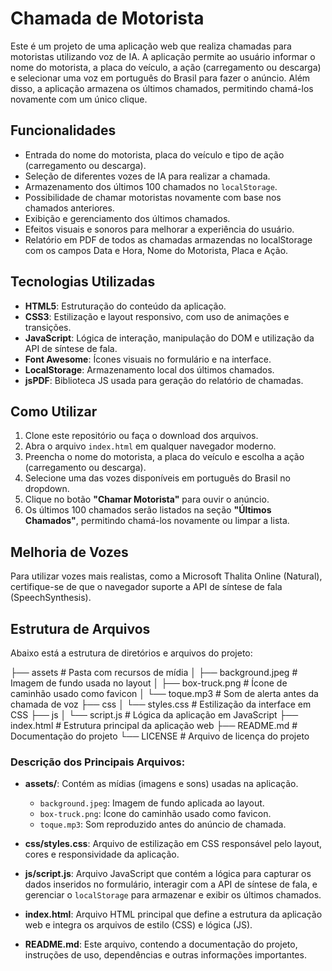 # Chamada de Motorista

Este é um projeto de uma aplicação web que realiza chamadas para motoristas utilizando voz de IA. A aplicação permite ao usuário informar o nome do motorista, a placa do veículo, a ação (carregamento ou descarga) e selecionar uma voz em português do Brasil para fazer o anúncio. Além disso, a aplicação armazena os últimos chamados, permitindo chamá-los novamente com um único clique.

## Funcionalidades

- Entrada do nome do motorista, placa do veículo e tipo de ação (carregamento ou descarga).
- Seleção de diferentes vozes de IA para realizar a chamada.
- Armazenamento dos últimos 100 chamados no `localStorage`.
- Possibilidade de chamar motoristas novamente com base nos chamados anteriores.
- Exibição e gerenciamento dos últimos chamados.
- Efeitos visuais e sonoros para melhorar a experiência do usuário.
- Relatório em PDF de todos as chamadas armazendas no localStorage com os campos Data e Hora, Nome do Motorista, Placa e Ação.

## Tecnologias Utilizadas

- **HTML5**: Estruturação do conteúdo da aplicação.
- **CSS3**: Estilização e layout responsivo, com uso de animações e transições.
- **JavaScript**: Lógica de interação, manipulação do DOM e utilização da API de síntese de fala.
- **Font Awesome**: Ícones visuais no formulário e na interface.
- **LocalStorage**: Armazenamento local dos últimos chamados.
- **jsPDF**: Biblioteca JS usada para geração do relatório de chamadas.

## Como Utilizar

1. Clone este repositório ou faça o download dos arquivos.
2. Abra o arquivo `index.html` em qualquer navegador moderno.
3. Preencha o nome do motorista, a placa do veículo e escolha a ação (carregamento ou descarga).
4. Selecione uma das vozes disponíveis em português do Brasil no dropdown.
5. Clique no botão **"Chamar Motorista"** para ouvir o anúncio.
6. Os últimos 100 chamados serão listados na seção **"Últimos Chamados"**, permitindo chamá-los novamente ou limpar a lista.

## Melhoria de Vozes
Para utilizar vozes mais realistas, como a Microsoft Thalita Online (Natural), certifique-se de que o navegador suporte a API de síntese de fala (SpeechSynthesis).

## Estrutura de Arquivos

Abaixo está a estrutura de diretórios e arquivos do projeto:

├── assets # Pasta com recursos de mídia │ ├── background.jpeg # Imagem de fundo usada no layout │ ├── box-truck.png # Ícone de caminhão usado como favicon │ └── toque.mp3 # Som de alerta antes da chamada de voz ├── css │ └── styles.css # Estilização da interface em CSS ├── js │ └── script.js # Lógica da aplicação em JavaScript ├── index.html # Estrutura principal da aplicação web ├── README.md # Documentação do projeto └── LICENSE # Arquivo de licença do projeto


### Descrição dos Principais Arquivos:

- **assets/**: Contém as mídias (imagens e sons) usadas na aplicação.
  - `background.jpeg`: Imagem de fundo aplicada ao layout.
  - `box-truck.png`: Ícone do caminhão usado como favicon.
  - `toque.mp3`: Som reproduzido antes do anúncio de chamada.

- **css/styles.css**: Arquivo de estilização em CSS responsável pelo layout, cores e responsividade da aplicação.

- **js/script.js**: Arquivo JavaScript que contém a lógica para capturar os dados inseridos no formulário, interagir com a API de síntese de fala, e gerenciar o `localStorage` para armazenar e exibir os últimos chamados.

- **index.html**: Arquivo HTML principal que define a estrutura da aplicação web e integra os arquivos de estilo (CSS) e lógica (JS).

- **README.md**: Este arquivo, contendo a documentação do projeto, instruções de uso, dependências e outras informações importantes.

